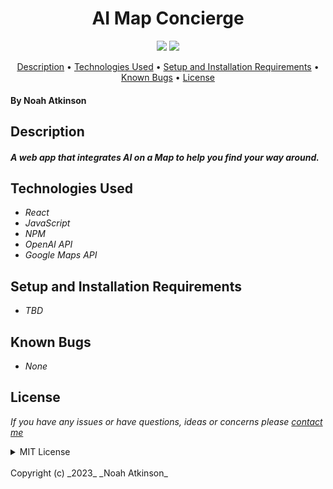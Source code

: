 <h1 align="center">AI Map Concierge</h1>
  <p align="center">
    <img src="https://img.shields.io/badge/License-MIT-blue.svg" />
    <img src="https://img.shields.io/badge/Version-1.0.0-blue.svg" />
  </p>
  
  <p align="center">
    <a href="#description">Description</a> •
    <a href="#technologies-used">Technologies Used</a> •
    <a href="#setup-and-installation-requirements">Setup and Installation Requirements</a> •
    <a href="#known-bugs">Known Bugs</a> •
    <a href="#license">License</a>
    
  </p>


#### By Noah Atkinson


## Description
#### _A web app that integrates AI on a Map to help you find  your way around._



## Technologies Used

* _React_
* _JavaScript_
* _NPM_
* _OpenAI API_
* _Google Maps API_


## Setup and Installation Requirements

* _TBD_

## Known Bugs

* _None_

## License

_If you have any issues or have questions, ideas or concerns please [contact me](mailto:noahatkinson1.1@gmail.com)_

<details>

<summary>MIT License</summary>
<br />
Permission is hereby granted, free of charge, to any person obtaining a copy
of this software and associated documentation files (the "Software"), to deal
in the Software without restriction, including without limitation the rights
to use, copy, modify, merge, publish, distribute, sublicense, and/or sell
copies of the Software, and to permit persons to whom the Software is
furnished to do so, subject to the following conditions:

The above copyright notice and this permission notice shall be included in all
copies or substantial portions of the Software.

THE SOFTWARE IS PROVIDED "AS IS", WITHOUT WARRANTY OF ANY KIND, EXPRESS OR
IMPLIED, INCLUDING BUT NOT LIMITED TO THE WARRANTIES OF MERCHANTABILITY,
FITNESS FOR A PARTICULAR PURPOSE AND NONINFRINGEMENT. IN NO EVENT SHALL THE
AUTHORS OR COPYRIGHT HOLDERS BE LIABLE FOR ANY CLAIM, DAMAGES OR OTHER
LIABILITY, WHETHER IN AN ACTION OF CONTRACT, TORT OR OTHERWISE, ARISING FROM,
OUT OF OR IN CONNECTION WITH THE SOFTWARE OR THE USE OR OTHER DEALINGS IN THE
SOFTWARE.
</details>
<br />
Copyright (c) _2023_ _Noah Atkinson_
